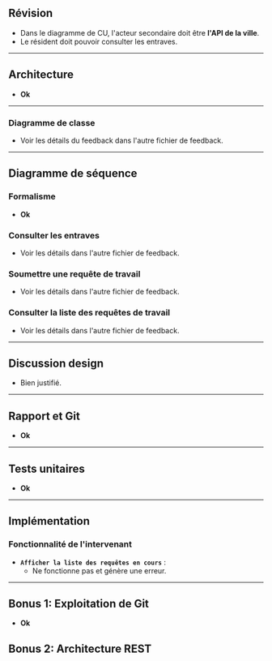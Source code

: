 ## Révision
- Dans le diagramme de CU, l'acteur secondaire doit être **l'API de la ville**.
- Le résident doit pouvoir consulter les entraves.

---

## Architecture
- **Ok**

---

### Diagramme de classe
- Voir les détails du feedback dans l'autre fichier de feedback.

---

## Diagramme de séquence

### Formalisme
- **Ok**

### Consulter les entraves
- Voir les détails dans l'autre fichier de feedback.

### Soumettre une requête de travail 
- Voir les détails dans l'autre fichier de feedback.

### Consulter la liste des requêtes de travail
- Voir les détails dans l'autre fichier de feedback.

---

## Discussion design
- Bien justifié.

---

## Rapport et Git
- **Ok**

---

## Tests unitaires
- **Ok**

---

## Implémentation

### Fonctionnalité de l'intervenant
- **`Afficher la liste des requêtes en cours`** :
  - Ne fonctionne pas et génère une erreur.
---

## Bonus 1: Exploitation de Git
- **Ok**
## Bonus 2: Architecture REST

